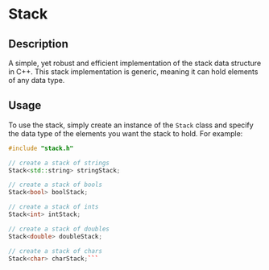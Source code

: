 # Stack

## Description

A simple, yet robust and efficient implementation of the stack data structure in C++. This stack implementation is generic, meaning it can hold elements of any data type.

## Usage

To use the stack, simply create an instance of the `Stack` class and specify the data type of the elements you want the stack to hold. For example:

```cpp
#include "stack.h"

// create a stack of strings
Stack<std::string> stringStack;

// create a stack of bools
Stack<bool> boolStack;

// create a stack of ints
Stack<int> intStack;

// create a stack of doubles
Stack<double> doubleStack;

// create a stack of chars
Stack<char> charStack;```
